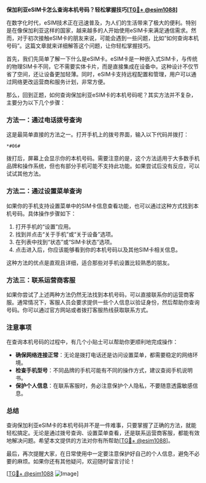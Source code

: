 **保加利亚eSIM卡怎么查询本机号码？轻松掌握技巧[[TG💪+ @esim1088](https://t.me/s/esim1088)]**

在数字化时代，eSIM技术正在迅速普及，为人们的生活带来了极大的便利。特别是在像保加利亚这样的国家，越来越多的人开始使用eSIM卡来满足通信需求。然而，对于初次接触eSIM卡的朋友来说，可能会遇到一些问题，比如“如何查询本机号码”。这篇文章就来详细解答这个问题，让你轻松掌握技巧。

首先，我们先简单了解一下什么是eSIM卡。eSIM卡是一种嵌入式SIM卡，与传统的物理SIM卡不同，它不需要实体卡片，而是直接集成在设备中。这种设计不仅节省了空间，还让设备更加轻薄。同时，eSIM卡支持远程配置和管理，用户可以通过网络更改运营商和服务计划，非常方便。

那么，回到正题，如何查询保加利亚eSIM卡的本机号码呢？其实方法并不复杂，主要分为以下几个步骤：

### 方法一：通过电话拨号查询

这是最简单直接的方法之一。打开手机上的拨号界面，输入以下代码并拨打：

```
*#06#
```

拨打后，屏幕上会显示你的本机号码。需要注意的是，这个方法适用于大多数手机品牌和操作系统，但也有部分手机可能不支持此功能。如果尝试后没有反应，可以试试其他方法。

### 方法二：通过设置菜单查询

如果你的手机支持设置菜单中的SIM卡信息查看功能，也可以通过这种方式找到本机号码。具体操作步骤如下：

1. 打开手机的“设置”应用。
2. 找到并点击“关于手机”或“关于设备”选项。
3. 在列表中找到“状态”或“SIM卡状态”选项。
4. 点击进入后，你应该能够看到你的本机号码以及其他SIM卡相关信息。

这种方法的优点是直观且详细，适合那些对手机设置比较熟悉的朋友。

### 方法三：联系运营商客服

如果你尝试了上述两种方法仍然无法找到本机号码，可以直接联系你的运营商客服。通常情况下，客服人员会要求提供一些个人信息以验证身份，然后帮助你查询号码。你可以通过官方网站或者拨打客服热线获取联系方式。

### 注意事项

在查询本机号码的过程中，有几个小贴士可以帮助你更顺利地完成操作：

- **确保网络连接正常**：无论是拨打电话还是访问设置菜单，都需要稳定的网络环境。
- **检查手机型号**：不同品牌的手机可能有不同的操作方式，建议查阅手机说明书。
- **保护个人信息**：在联系客服时，务必注意保护个人隐私，不要随意透露敏感信息。

### 总结

查询保加利亚eSIM卡的本机号码并不是一件难事，只要掌握了正确的方法，就能轻松搞定。无论是通过拨号查询、设置菜单查看，还是联系运营商客服，都能有效地解决问题。希望本文提供的方法对你有所帮助[[TG💪+ @esim1088](https://t.me/s/esim1088)]。

最后，再次提醒大家，在日常使用中一定要注意保护好自己的个人信息，避免不必要的麻烦。如果你还有其他疑问，欢迎随时留言讨论！

[[TG💪+ @esim1088](https://t.me/s/esim1088) ![Image](https://i.postimg.cc/4NQfJmqS/Snipaste-2025-05-13-00-14-12.png)]
